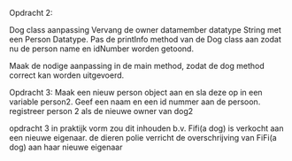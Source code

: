 Opdracht 2:

Dog class aanpassing
Vervang de owner datamember datatype String met een Person Datatype.
Pas de printInfo method van de Dog class aan zodat nu de person name en idNumber worden getoond.

Maak de nodige aanpassing in de main method, zodat de dog method correct kan worden uitgevoerd.


Opdracht 3:
Maak een nieuw person object aan en sla deze op in een variable person2. 
Geef een naam en een id nummer aan de persoon.
registreer person 2 als de nieuwe owner van dog2

opdracht 3 in praktijk vorm zou dit inhouden b.v.
Fifi(a dog) is verkocht aan een nieuwe eigenaar. 
de dieren polie verricht de overschrijving van FiFi(a dog) aan haar nieuwe eigenaar
